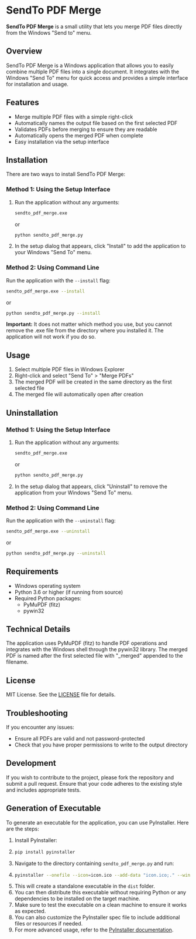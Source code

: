 # SendTo PDF Merge

**SendTo PDF Merge** is a small utility that lets you merge PDF files directly from the Windows "Send to" menu.

## Overview

SendTo PDF Merge is a Windows application that allows you to easily combine multiple PDF files into a single document. It integrates with the Windows "Send To" menu for quick access and provides a simple interface for installation and usage.

## Features

- Merge multiple PDF files with a simple right-click
- Automatically names the output file based on the first selected PDF
- Validates PDFs before merging to ensure they are readable
- Automatically opens the merged PDF when complete
- Easy installation via the setup interface

## Installation

There are two ways to install SendTo PDF Merge:

### Method 1: Using the Setup Interface

1. Run the application without any arguments:
   ```bash
   sendto_pdf_merge.exe
   ```
   or
   ```bash
   python sendto_pdf_merge.py
   ```

2. In the setup dialog that appears, click "Install" to add the application to your Windows "Send To" menu.

### Method 2: Using Command Line

Run the application with the `--install` flag:

```bash
sendto_pdf_merge.exe --install
```
or
```bash
python sendto_pdf_merge.py --install
```

**Important:** It does not matter which method you use, but you cannot remove
the .exe file from the directory where you installed it. The application will
not work if you do so.

## Usage

1. Select multiple PDF files in Windows Explorer
2. Right-click and select "Send To" > "Merge PDFs"
3. The merged PDF will be created in the same directory as the first selected file
4. The merged file will automatically open after creation

## Uninstallation

### Method 1: Using the Setup Interface

1. Run the application without any arguments:
   ```bash
   sendto_pdf_merge.exe
   ```
   or
   ```bash
   python sendto_pdf_merge.py
   ```

2. In the setup dialog that appears, click "Uninstall" to remove the application from your Windows "Send To" menu.

### Method 2: Using Command Line

Run the application with the `--uninstall` flag:

```bash
sendto_pdf_merge.exe --uninstall
```
or
```bash
python sendto_pdf_merge.py --uninstall
```

## Requirements

- Windows operating system
- Python 3.6 or higher (if running from source)
- Required Python packages:
  - PyMuPDF (fitz)
  - pywin32

## Technical Details

The application uses PyMuPDF (fitz) to handle PDF operations and integrates with the Windows shell through the pywin32 library. The merged PDF is named after the first selected file with "_merged" appended to the filename.

## License

MIT License. See the [LICENSE](LICENSE) file for details.

## Troubleshooting

If you encounter any issues:
- Ensure all PDFs are valid and not password-protected
- Check that you have proper permissions to write to the output directory

## Development

If you wish to contribute to the project, please fork the repository and submit
a pull request. Ensure that your code adheres to the existing style and includes
appropriate tests.

## Generation of Executable

To generate an executable for the application, you can use PyInstaller. Here are
the steps:
1. Install PyInstaller:
2. ```bash
   pip install pyinstaller
    ```
3. Navigate to the directory containing `sendto_pdf_merge.py` and run:
4. ```bash
   pyinstaller --onefile --icon=icon.ico --add-data "icon.ico;." --windowed sendto_pdf_merge.py
   ```
5. This will create a standalone executable in the `dist` folder.
6. You can then distribute this executable without requiring Python or any dependencies to be installed on the target machine.
7. Make sure to test the executable on a clean machine to ensure it works as expected.
8. You can also customize the PyInstaller spec file to include additional files or resources if needed.
9. For more advanced usage, refer to the [PyInstaller documentation](https://pyinstaller.readthedocs.io/en/stable/).
